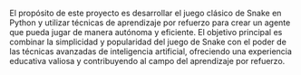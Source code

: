El propósito de este proyecto es desarrollar el juego clásico de Snake en Python y utilizar técnicas de aprendizaje por refuerzo para crear un agente que pueda jugar de manera autónoma y eficiente. El objetivo principal es combinar la simplicidad y popularidad del juego de Snake con el poder de las técnicas avanzadas de inteligencia artificial, ofreciendo una experiencia educativa valiosa y contribuyendo al campo del aprendizaje por refuerzo.
